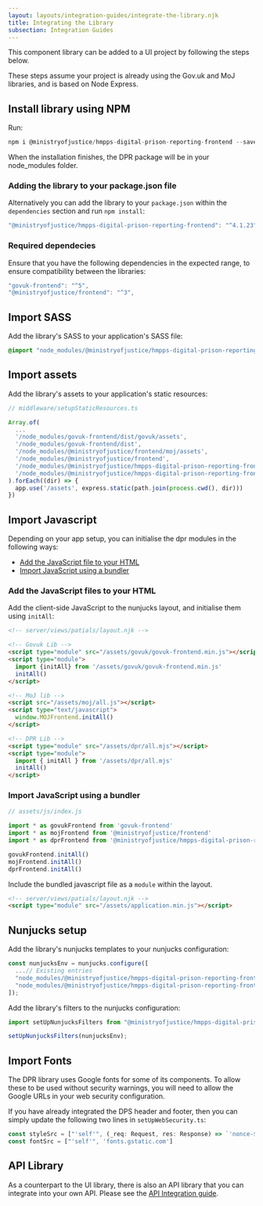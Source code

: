 ```yaml
---
layout: layouts/integration-guides/integrate-the-library.njk
title: Integrating the Library
subsection: Integration Guides
---
```


This component library can be added to a UI project by following the steps below.

These steps assume your project is already using the Gov.uk and MoJ libraries, and is based on Node Express.

## Install library using NPM

Run:
```javascript
npm i @ministryofjustice/hmpps-digital-prison-reporting-frontend --save
```

When the installation finishes, the DPR package will be in your node_modules folder.

### Adding the library to your package.json file

Alternatively you can add the library to your `package.json` within the `dependencies` section and run `npm install`:

```javascript
"@ministryofjustice/hmpps-digital-prison-reporting-frontend": "^4.1.23",
```

### Required dependecies

Ensure that you have the following dependencies in the expected range, to ensure compatibility between the libraries:

```javascript
"govuk-frontend": "^5",
"@ministryofjustice/frontend": "^3",
```

## Import SASS
Add the library's SASS to your application's SASS file:

```scss
@import "node_modules/@ministryofjustice/hmpps-digital-prison-reporting-frontend/dpr/all";
```

## Import assets

Add the library's assets to your application's static resources:

```javascript
// middleware/setupStaticResources.ts

Array.of(
  ...
  '/node_modules/govuk-frontend/dist/govuk/assets',
  '/node_modules/govuk-frontend/dist',
  '/node_modules/@ministryofjustice/frontend/moj/assets',
  '/node_modules/@ministryofjustice/frontend',
  '/node_modules/@ministryofjustice/hmpps-digital-prison-reporting-frontend/dpr/assets',
  '/node_modules/@ministryofjustice/hmpps-digital-prison-reporting-frontend',
).forEach((dir) => {
  app.use('/assets', express.static(path.join(process.cwd(), dir)))
})
```

## Import Javascript

Depending on your app setup, you can initialise the dpr modules in the following ways:

- [Add the JavaScript file to your HTML](#add-the-javaScript-files-to-your-html)
- [Import JavaScript using a bundler](##import-javaScript-using-a-bundler)

### Add the JavaScript files to your HTML

Add the client-side JavaScript to the nunjucks layout, and initialise them using `initAll`:

```html
<!-- server/views/patials/layout.njk -->

<!-- Govuk Lib -->
<script type="module" src="/assets/govuk/govuk-frontend.min.js"></script>
<script type="module">
  import {initAll} from '/assets/govuk/govuk-frontend.min.js'
  initAll()
</script>

<!-- MoJ lib -->
<script src="/assets/moj/all.js"></script>
<script type="text/javascript">
  window.MOJFrontend.initAll()
</script>

<!-- DPR Lib -->
<script type="module" src="/assets/dpr/all.mjs"></script>
<script type="module">
  import { initAll } from '/assets/dpr/all.mjs'
  initAll()
</script>
```

### Import JavaScript using a bundler

```javascript
// assets/js/index.js

import * as govukFrontend from 'govuk-frontend'
import * as mojFrontend from '@ministryofjustice/frontend'
import * as dprFrontend from '@ministryofjustice/hmpps-digital-prison-reporting-frontend'

govukFrontend.initAll()
mojFrontend.initAll()
dprFrontend.initAll()
```

Include the bundled javascript file as a `module` within the layout. 

```html
<!-- server/views/patials/layout.njk -->
<script type="module" src="/assets/application.min.js"></script>
```


## Nunjucks setup
Add the library's nunjucks templates to your nunjucks configuration:

```javascript
const nunjucksEnv = nunjucks.configure([
  ...// Existing entries
  "node_modules/@ministryofjustice/hmpps-digital-prison-reporting-frontend/",
  "node_modules/@ministryofjustice/hmpps-digital-prison-reporting-frontend/dpr/components/",
]);
```

Add the library's filters to the nunjucks configuration:

```javascript
import setUpNunjucksFilters from "@ministryofjustice/hmpps-digital-prison-reporting-frontend/dpr/setUpNunjucksFilters";

setUpNunjucksFilters(nunjucksEnv);
```

## Import Fonts

The DPR library uses Google fonts for some of its components. To allow these to be used without security warnings, you will need to allow the Google URLs in your web security configuration. 

If you have already integrated the DPS header and footer, then you can simply update the following two lines in `setUpWebSecurity.ts`:

```javascript
const styleSrc = ["'self'", (_req: Request, res: Response) => `'nonce-${res.locals.cspNonce}'`, 'fonts.googleapis.com']
const fontSrc = ["'self'", 'fonts.gstatic.com']
```

## API Library

As a counterpart to the UI library, there is also an API library that you can integrate into your own API. Please see the [API Integration guide](https://github.com/ministryofjustice/hmpps-digital-prison-reporting-lib/blob/main/integrating-with-library.md).
